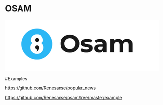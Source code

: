 # OSAM
![GitHub Logo](images/logo2.jpg)

#Examples

 https://github.com/Renesanse/popular_news
 
 https://github.com/Renesanse/osam/tree/master/example

